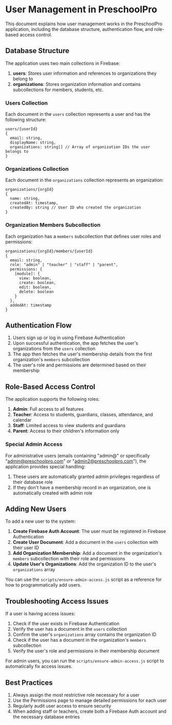 # User Management in PreschoolPro

This document explains how user management works in the PreschoolPro application, including the database structure, authentication flow, and role-based access control.

## Database Structure

The application uses two main collections in Firebase:

1. **users**: Stores user information and references to organizations they belong to
2. **organizations**: Stores organization information and contains subcollections for members, students, etc.

### Users Collection

Each document in the `users` collection represents a user and has the following structure:

```
users/{userId}
{
  email: string,
  displayName: string,
  organizations: string[] // Array of organization IDs the user belongs to
}
```

### Organizations Collection

Each document in the `organizations` collection represents an organization:

```
organizations/{orgId}
{
  name: string,
  createdAt: timestamp,
  createdBy: string // User ID who created the organization
}
```

### Organization Members Subcollection

Each organization has a `members` subcollection that defines user roles and permissions:

```
organizations/{orgId}/members/{userId}
{
  email: string,
  role: "admin" | "teacher" | "staff" | "parent",
  permissions: {
    [module]: {
      view: boolean,
      create: boolean,
      edit: boolean,
      delete: boolean
    }
  },
  addedAt: timestamp
}
```

## Authentication Flow

1. Users sign up or log in using Firebase Authentication
2. Upon successful authentication, the app fetches the user's organizations from the `users` collection
3. The app then fetches the user's membership details from the first organization's `members` subcollection
4. The user's role and permissions are determined based on their membership

## Role-Based Access Control

The application supports the following roles:

1. **Admin**: Full access to all features
2. **Teacher**: Access to students, guardians, classes, attendance, and calendar
3. **Staff**: Limited access to view students and guardians
4. **Parent**: Access to their children's information only

### Special Admin Access

For administrative users (emails containing "admin@" or specifically "admin@preschoolpro.com" or "admin2@preschoolpro.com"), the application provides special handling:

1. These users are automatically granted admin privileges regardless of their database role
2. If they don't have a membership record in an organization, one is automatically created with admin role

## Adding New Users

To add a new user to the system:

1. **Create Firebase Auth Account**: The user must be registered in Firebase Authentication
2. **Create User Document**: Add a document in the `users` collection with their user ID
3. **Add Organization Membership**: Add a document in the organization's `members` subcollection with their role and permissions
4. **Update User's Organizations**: Add the organization ID to the user's `organizations` array

You can use the `scripts/ensure-admin-access.js` script as a reference for how to programmatically add users.

## Troubleshooting Access Issues

If a user is having access issues:

1. Check if the user exists in Firebase Authentication
2. Verify the user has a document in the `users` collection
3. Confirm the user's `organizations` array contains the organization ID
4. Check if the user has a document in the organization's `members` subcollection
5. Verify the user's role and permissions in their membership document

For admin users, you can run the `scripts/ensure-admin-access.js` script to automatically fix access issues.

## Best Practices

1. Always assign the most restrictive role necessary for a user
2. Use the Permissions page to manage detailed permissions for each user
3. Regularly audit user access to ensure security
4. When adding staff or teachers, create both a Firebase Auth account and the necessary database entries 